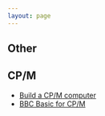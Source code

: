 ```yaml
---
layout: page
---
```


Other
-----

CP/M
----

* [Build a CP/M computer](http://searle.hostei.com/grant/cpm/index.html)
* [BBC Basic for CP/M](http://www.bbcbasic.co.uk/bbcbasic/z80basic.html)
